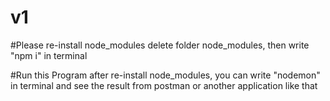 # v1
#Please re-install node_modules
delete folder node_modules, then write "npm i" in terminal

#Run this Program
after re-install node_modules, you can write "nodemon" in terminal and see the result from postman or another application like that